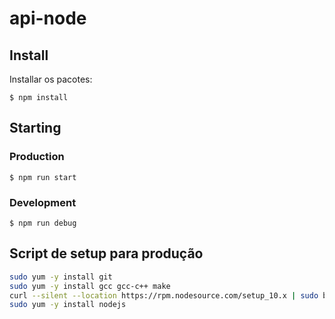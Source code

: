 # api-node

## Install

Installar os pacotes:

`$ npm install`

## Starting

### Production

`$ npm run start`

### Development

`$ npm run debug`

## Script de setup para produção

```bash
sudo yum -y install git
sudo yum -y install gcc gcc-c++ make
curl --silent --location https://rpm.nodesource.com/setup_10.x | sudo bash -
sudo yum -y install nodejs
